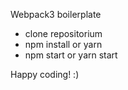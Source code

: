Webpack3 boilerplate

- clone repositorium
- npm install or yarn
- npm start or yarn start


Happy coding! :)